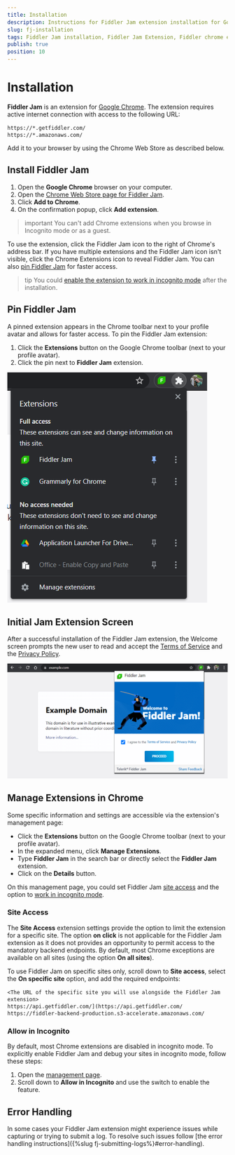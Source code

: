 ```yaml
---
title: Installation 
description: Instructions for Fiddler Jam extension installation for Google Chrome or other Chromium browsers
slug: fj-installation
tags: Fiddler Jam installation, Fiddler Jam Extension, Fiddler chrome extension, Jam Chrome extension
publish: true
position: 10
---
```


# Installation

**Fiddler Jam** is an extension for [Google Chrome](https://www.google.com/chrome/). The extension requires active internet connection with access to the following URL:

```
https://*.getfiddler.com/
https://*.amazonaws.com/
```

Add it to your browser by using the Chrome Web Store as described below.

## Install Fiddler Jam

1. Open the **Google Chrome** browser on your computer.
1. Open the [Chrome Web Store page for Fiddler Jam](https://chrome.google.com/webstore/detail/fiddler-jam/fnkjlegmkbicdodlheligomlfbdblpfj).
1. Click **Add to Chrome**.
1. On the confirmation popup, click **Add extension**.

>important You can't add Chrome extensions when you browse in Incognito mode or as a guest.

To use the extension, click the Fiddler Jam icon to the right of Chrome's address bar. If you have multiple extensions and the Fiddler Jam icon isn't visible, click the Chrome Extensions icon to reveal Fiddler Jam. You can also [pin Fiddler Jam](#pin-fiddler-jam) for faster access.

>tip You could [enable the extension to work in incognito mode](#enable-fiddler-jam-in-incognito-mode) after the installation.

## Pin Fiddler Jam

A pinned extension appears in the Chrome toolbar next to your profile avatar and allows for faster access. To pin the Fiddler Jam extension:

1. Click the **Extensions** button on the Google Chrome toolbar (next to your profile avatar).
1. Click the pin next to **Fiddler Jam** extension.

![Fiddler Jam Chrome Extension](../images/ext/ext-images/extension-pin.png)

## Initial Jam Extension Screen

After а successful installation of the Fiddler Jam extension, the Welcome screen prompts the new user to read and accept the [Terms of Service](https://www.telerik.com/purchase/license-agreement/fiddler-jam-beta) and the [Privacy Policy](https://www.progress.com/legal/privacy-policy).

![Welcome screen of Fiddler Jam extension](../images/ext/ext-images/extension-welcome-screen.png)


## Manage Extensions in Chrome

Some specific information and settings are accessible via the extension's management page:

- Click the **Extensions** button on the Google Chrome toolbar (next to your profile avatar).
- In the expanded menu, click **Manage Extensions**.
- Type **Fiddler Jam** in the search bar or directly select the **Fiddler Jam** extension.
- Click on the **Details** button.

On this management page, you could set Fiddler Jam [site access](#site-access) and the option to [work in incognito mode](#allow-in-incognito).

### Site Access

The **Site Access** extension settings provide the option to limit the extension for a specific site. The option **on click** is not applicable for the Fiddler Jam extension as it does not provides an opportunity to permit access to the mandatory backend endpoints. By default, most Chrome exceptions are available on all sites (using the option **On all sites**). 

To use Fiddler Jam on specific sites only, scroll down to **Site access**, select the **On specific site** option, and add the required endpoints:

```
<The URL of the specific site you will use alongside the Fiddler Jam extension>
https://api.getfiddler.com/](https://api.getfiddler.com/
https://fiddler-backend-production.s3-accelerate.amazonaws.com/
```

### Allow in Incognito

By default, most Chrome extensions are disabled in incognito mode. To explicitly enable Fiddler Jam and debug your sites in incognito mode, follow these steps:

1. Open the [management page](#manage-extensions-in-chrome).
1. Scroll down to **Allow in Incognito** and use the switch to enable the feature.


## Error Handling

In some cases your Fiddler Jam extension might experience issues while capturing or trying to submit a log. To resolve such issues follow [the error handling instructions]({%slug fj-submitting-logs%}#error-handling).